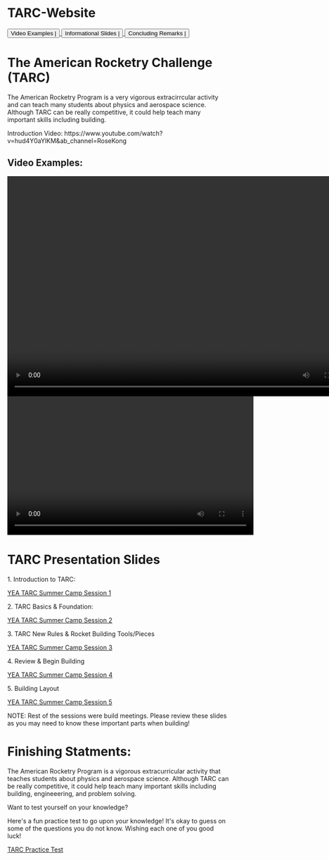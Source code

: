 # TARC-Website
<!DOCTYPE html>
<a href="#videos">
  <button> Video Examples |</button>
</a>
<a href="#slides">
  <button> Informational Slides |</button>
</a>
<a href="#conclude">
  <button> Concluding Remarks |</button>
</a>
<h1> The American Rocketry Challenge (TARC) </h1>
<p> The American Rocketry Program is a very vigorous extracirrcular activity and can teach many students about physics and aerospace science. Although TARC can be really competitive, it could help teach many important skills including building.</p>

<p> Introduction Video: https://www.youtube.com/watch?v=hud4Y0aYlKM&ab_channel=RoseKong </p>

<div id = "videos"> <h2> Video Examples: </h2> </div>
<p align = "left">
<video width = "800" height = "500" src = "https://user-images.githubusercontent.com/61630309/128837699-2505998c-8d7d-4d46-8da2-9ebca6423b22.mp4" frameborder = "0" allowfullscreen> </video>
<video width = "560" height = "315" src = "https://user-images.githubusercontent.com/61630309/129845788-5e55524f-c6fa-44bc-8340-a21eaa897a19.mp4" frameborder = "0" allowfullscreen> </video>
</p>

<div id = "slides"> <h1> TARC Presentation Slides </h1> </div>
<p> 1. Introduction to TARC: </p>
<a href="https://docs.google.com/presentation/d/1wtepb-s_DwCCoto3F6970rQjpYzMOI88xqiHSbGpIro/edit#slide=id.g91d4bf7515_0_0">YEA TARC Summer Camp Session 1 </a>

<p> 2. TARC Basics & Foundation: </p>
<a href="https://docs.google.com/presentation/d/14sYZzmUk07LMfEFIZs4O_IpsVPUA3O6ISAkDrhqlBdQ/edit">YEA TARC Summer Camp Session 2 </a>

<p> 3. TARC New Rules & Rocket Building Tools/Pieces </p>
<a href = "https://docs.google.com/presentation/d/1UmzGxc9CSzW1hsqrMS1FphurXYt_oppbZZwwMpD7WO4/edit#slide=id.g35f391192_00"> YEA TARC Summer Camp Session 3 </a>

<p> 4. Review & Begin Building </p>
<a href = "https://docs.google.com/presentation/d/1EAFGcjW8-oYyQiK7Y62JYRKFDwU9To_6sapx2BcQ4x0/edit#slide=id.g8cdc0c9463_0_4640"> YEA TARC Summer Camp Session 4 </a>

<p> 5. Building Layout </p>
<a href = "https://docs.google.com/presentation/d/1pfeqnfcYNPGXf6wUYQGkJ4L_swWxxUKUJOI96PVpR20/edit#slide=id.ge89fda2472_0_0"> YEA TARC Summer Camp Session 5 </a>

<p3> NOTE: Rest of the sessions were build meetings. Please review these slides as you may need to know these important parts when building! <p3>

<div id = "conclude"> <h1> Finishing Statments: </h1> </div>
<p> The American Rocketry Program is a vigorous extracurricular activity that teaches students about physics and aerospace science. Although TARC can be really competitive, it could help teach many important skills including building, engineeering, and problem solving.</p>
  
<h> Want to test yourself on your knowledge? </h>
<p> Here's a fun practice test to go upon your knowledge! It's okay to guess on some of the questions you do not know. Wishing each one of you good luck! </p>
<a href = "https://forms.gle/pCNbYzXZombVNTB26"> TARC Practice Test </a>
